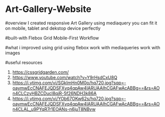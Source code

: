 # Art-Gallery-Website

#overview
I created responsive Art Gallery using mediaquery
you can fit it on mobile, tablet and dekstop device perfectly

#built-with
Flebox
Grid
Mobile-First Workflow

#what i improved
 using grid
 using flebox
 work with mediaqueries
 work with images

#useful resources 
1. https://cssgridgarden.com/
2. https://www.youtube.com/watch?v=Y9rHsdCxU8Q
3. https://i.ytimg.com/vi/SGkImHn0M0o/hq720.jpg?sqp=-oaymwEcCNAFEJQDSFXyq4qpAw4IARUAAIhCGAFwAcABBg==&rs=AOn4CLCzyHBZCDucl8qjR-5f26NDH3k86A
4. https://i.ytimg.com/vi/YOb67OKw62s/hq720.jpg?sqp=-oaymwEcCNAFEJQDSFXyq4qpAw4IARUAAIhCGAFwAcABBg==&rs=AOn4CLAL_u9PYqR7r1EOANs-n6juT8NBvw
